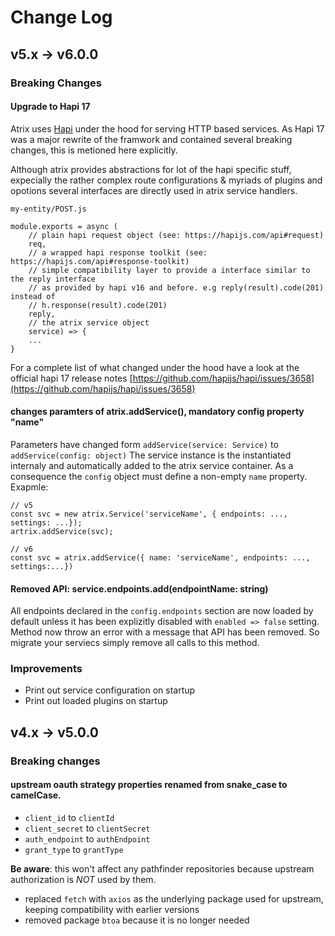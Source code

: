 # Change Log

## v5.x -> v6.0.0

### Breaking Changes

#### Upgrade to Hapi 17

Atrix uses [Hapi](http://hapijs.com) under the hood for serving HTTP based services. As Hapi 17 was a major rewrite of the framwork and contained several breaking changes, this is metioned here explicitly.

Although atrix provides abstractions for lot of the hapi specific stuff, expecially the rather complex route configurations & myriads of plugins and opotions several interfaces are directly used in atrix service handlers.

`my-entity/POST.js`
```
module.exports = async (
	// plain hapi request object (see: https://hapijs.com/api#request)
    req, 
    // a wrapped hapi response toolkit (see: https://hapijs.com/api#response-toolkit)
    // simple compatibility layer to provide a interface similar to the reply interface
    // as provided by hapi v16 and before. e.g reply(result).code(201) instead of
    // h.response(result).code(201)
    reply, 
    // the atrix service object
    service) => {
	...
}
```

For a complete list of what changed under the hood have a look at the official hapi 17 release notes [https://github.com/hapijs/hapi/issues/3658](https://github.com/hapijs/hapi/issues/3658)

#### changes paramters of atrix.addService(), mandatory config property "name"

Parameters have changed form `addService(service: Service)` to `addService(config: object)`
The service instance is the instantiated internaly and automatically added to the atrix service container. As a consequence the `config` object must define a non-empty `name` property.
Exapmle:
```
// v5
const svc = new atrix.Service('serviceName', { endpoints: ..., settings: ...});
artrix.addService(svc);

// v6
const svc = atrix.addService({ name: 'serviceName', endpoints: ..., settings:...})

````

#### Removed API: service.endpoints.add(endpointName: string)

All endpoints declared in the `config.endpoints` section are now loaded by default unless it has been explizitly disabled with `enabled => false` setting.
Method now throw an error with a message that API has been removed. So migrate your serviecs simply remove all calls to this method. 

### Improvements

* Print out service configuration on startup
*  Print out loaded plugins on startup

## v4.x -> v5.0.0

### Breaking changes

#### upstream oauth strategy properties renamed from snake_case to camelCase.
 - `client_id` to `clientId`
 - `client_secret` to `clientSecret`
 - `auth_endpoint` to `authEndpoint`
 - `grant_type` to `grantType`

**Be aware**: this won't affect any pathfinder repositories because upstream authorization is *NOT* used by them.

- replaced `fetch` with `axios` as the underlying package used for upstream, keeping compatibility with earlier versions
- removed package `btoa` because it is no longer needed
